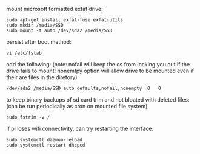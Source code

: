 mount microsoft formatted exfat drive:

```
sudo apt-get install exfat-fuse exfat-utils
sudo mkdir /media/SSD
sudo mount -t auto /dev/sda2 /media/SSD

```

persist after boot method:
```
vi /etc/fstab
```
add the following:
(note: nofail will keep the os from locking you out if the drive fails to mount!
nonemtpy option will allow drive to be mounted even if their are files in the diretory)

```
/dev/sda2 /media/SSD auto defaults,nofail,nonempty  0   0
```
to keep binary backups of sd card trim and not bloated with deleted files:
(can be run periodically as cron on mounted file system)
```
sudo fstrim -v /
```

if pi loses wifi connectivity, can try restarting the interface:
```
sudo systemctl daemon-reload
sudo systemctl restart dhcpcd
```
